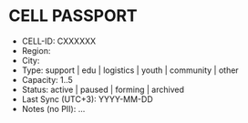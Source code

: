 ﻿# CELL PASSPORT
- CELL-ID: CXXXXXX
- Region: <region>
- City: <city>
- Type: support | edu | logistics | youth | community | other
- Capacity: 1..5
- Status: active | paused | forming | archived
- Last Sync (UTC+3): YYYY-MM-DD
- Notes (no PII): ...
